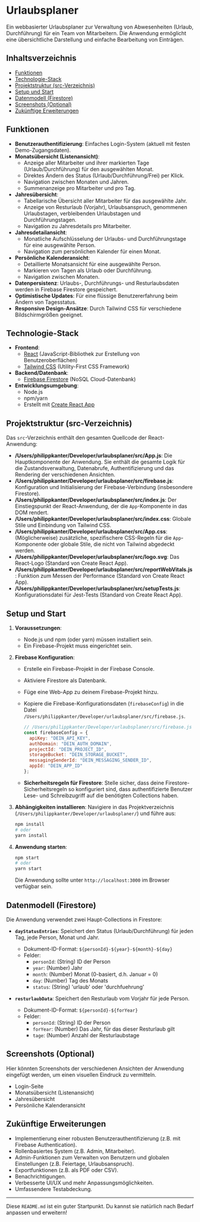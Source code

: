 # Urlaubsplaner

Ein webbasierter Urlaubsplaner zur Verwaltung von Abwesenheiten (Urlaub, Durchführung) für ein Team von Mitarbeitern. Die Anwendung ermöglicht eine übersichtliche Darstellung und einfache Bearbeitung von Einträgen.

## Inhaltsverzeichnis

- [Funktionen](#funktionen)
- [Technologie-Stack](#technologie-stack)
- [Projektstruktur (src-Verzeichnis)](#projektstruktur-src-verzeichnis)
- [Setup und Start](#setup-und-start)
- [Datenmodell (Firestore)](#datenmodell-firestore)
- [Screenshots (Optional)](#screenshots-optional)
- [Zukünftige Erweiterungen](#zukünftige-erweiterungen)

## Funktionen

- **Benutzerauthentifizierung**: Einfaches Login-System (aktuell mit festen Demo-Zugangsdaten).
- **Monatsübersicht (Listenansicht)**:
  - Anzeige aller Mitarbeiter und ihrer markierten Tage (Urlaub/Durchführung) für den ausgewählten Monat.
  - Direktes Ändern des Status (Urlaub/Durchführung/Frei) per Klick.
  - Navigation zwischen Monaten und Jahren.
  - Summenanzeige pro Mitarbeiter und pro Tag.
- **Jahresübersicht**:
  - Tabellarische Übersicht aller Mitarbeiter für das ausgewählte Jahr.
  - Anzeige von Resturlaub (Vorjahr), Urlaubsanspruch, genommenen Urlaubstagen, verbleibenden Urlaubstagen und Durchführungstagen.
  - Navigation zu Jahresdetails pro Mitarbeiter.
- **Jahresdetailansicht**:
  - Monatliche Aufschlüsselung der Urlaubs- und Durchführungstage für eine ausgewählte Person.
  - Navigation zum persönlichen Kalender für einen Monat.
- **Persönliche Kalenderansicht**:
  - Detaillierte Monatsansicht für eine ausgewählte Person.
  - Markieren von Tagen als Urlaub oder Durchführung.
  - Navigation zwischen Monaten.
- **Datenpersistenz**: Urlaubs-, Durchführungs- und Resturlaubsdaten werden in Firebase Firestore gespeichert.
- **Optimistische Updates**: Für eine flüssige Benutzererfahrung beim Ändern von Tagesstatus.
- **Responsive Design-Ansätze**: Durch Tailwind CSS für verschiedene Bildschirmgrößen geeignet.

## Technologie-Stack

- **Frontend**:
  - [React](https://reactjs.org/) (JavaScript-Bibliothek zur Erstellung von Benutzeroberflächen)
  - [Tailwind CSS](https://tailwindcss.com/) (Utility-First CSS Framework)
- **Backend/Datenbank**:
  - [Firebase Firestore](https://firebase.google.com/docs/firestore) (NoSQL Cloud-Datenbank)
- **Entwicklungsumgebung**:
  - Node.js
  - npm/yarn
  - Erstellt mit [Create React App](https://create-react-app.dev/)

## Projektstruktur (src-Verzeichnis)

Das `src`-Verzeichnis enthält den gesamten Quellcode der React-Anwendung:

- **/Users/philippkanter/Developer/urlaubsplaner/src/App.js**: Die Hauptkomponente der Anwendung. Sie enthält die gesamte Logik für die Zustandsverwaltung, Datenabrufe, Authentifizierung und das Rendering der verschiedenen Ansichten.
- **/Users/philippkanter/Developer/urlaubsplaner/src/firebase.js**: Konfiguration und Initialisierung der Firebase-Verbindung (insbesondere Firestore).
- **/Users/philippkanter/Developer/urlaubsplaner/src/index.js**: Der Einstiegspunkt der React-Anwendung, der die `App`-Komponente in das DOM rendert.
- **/Users/philippkanter/Developer/urlaubsplaner/src/index.css**: Globale Stile und Einbindung von Tailwind CSS.
- **/Users/philippkanter/Developer/urlaubsplaner/src/App.css**: (Möglicherweise) zusätzliche, spezifischere CSS-Regeln für die `App`-Komponente oder globale Stile, die nicht von Tailwind abgedeckt werden.
- **/Users/philippkanter/Developer/urlaubsplaner/src/logo.svg**: Das React-Logo (Standard von Create React App).
- **/Users/philippkanter/Developer/urlaubsplaner/src/reportWebVitals.js**: Funktion zum Messen der Performance (Standard von Create React App).
- **/Users/philippkanter/Developer/urlaubsplaner/src/setupTests.js**: Konfigurationsdatei für Jest-Tests (Standard von Create React App).

## Setup und Start

1. **Voraussetzungen**:
    - Node.js und npm (oder yarn) müssen installiert sein.
    - Ein Firebase-Projekt muss eingerichtet sein.

2. **Firebase Konfiguration**:
    - Erstelle ein Firebase-Projekt in der Firebase Console.
    - Aktiviere Firestore als Datenbank.
    - Füge eine Web-App zu deinem Firebase-Projekt hinzu.
    - Kopiere die Firebase-Konfigurationsdaten (`firebaseConfig`) in die Datei `/Users/philippkanter/Developer/urlaubsplaner/src/firebase.js`.

        ```javascript
        // /Users/philippkanter/Developer/urlaubsplaner/src/firebase.js
        const firebaseConfig = {
          apiKey: "DEIN_API_KEY",
          authDomain: "DEIN_AUTH_DOMAIN",
          projectId: "DEIN_PROJECT_ID",
          storageBucket: "DEIN_STORAGE_BUCKET",
          messagingSenderId: "DEIN_MESSAGING_SENDER_ID",
          appId: "DEIN_APP_ID"
        };
        ```

    - **Sicherheitsregeln für Firestore**: Stelle sicher, dass deine Firestore-Sicherheitsregeln so konfiguriert sind, dass authentifizierte Benutzer Lese- und Schreibzugriff auf die benötigten Collections haben.

3. **Abhängigkeiten installieren**:
    Navigiere in das Projektverzeichnis (`/Users/philippkanter/Developer/urlaubsplaner/`) und führe aus:

    ```bash
    npm install
    # oder
    yarn install
    ```

4. **Anwendung starten**:

    ```bash
    npm start
    # oder
    yarn start
    ```

    Die Anwendung sollte unter `http://localhost:3000` im Browser verfügbar sein.

## Datenmodell (Firestore)

Die Anwendung verwendet zwei Haupt-Collections in Firestore:

- **`dayStatusEntries`**: Speichert den Status (Urlaub/Durchführung) für jeden Tag, jede Person, Monat und Jahr.
  - Dokument-ID-Format: `${personId}-${year}-${month}-${day}`
  - Felder:
    - `personId`: (String) ID der Person
    - `year`: (Number) Jahr
    - `month`: (Number) Monat (0-basiert, d.h. Januar = 0)
    - `day`: (Number) Tag des Monats
    - `status`: (String) 'urlaub' oder 'durchfuehrung'

- **`resturlaubData`**: Speichert den Resturlaub vom Vorjahr für jede Person.
  - Dokument-ID-Format: `${personId}-${forYear}`
  - Felder:
    - `personId`: (String) ID der Person
    - `forYear`: (Number) Das Jahr, für das dieser Resturlaub gilt
    - `tage`: (Number) Anzahl der Resturlaubstage

## Screenshots (Optional)

Hier könnten Screenshots der verschiedenen Ansichten der Anwendung eingefügt werden, um einen visuellen Eindruck zu vermitteln.

- Login-Seite
- Monatsübersicht (Listenansicht)
- Jahresübersicht
- Persönliche Kalenderansicht

## Zukünftige Erweiterungen

- Implementierung einer robusten Benutzerauthentifizierung (z.B. mit Firebase Authentication).
- Rollenbasiertes System (z.B. Admin, Mitarbeiter).
- Admin-Funktionen zum Verwalten von Benutzern und globalen Einstellungen (z.B. Feiertage, Urlaubsanspruch).
- Exportfunktionen (z.B. als PDF oder CSV).
- Benachrichtigungen.
- Verbesserte UI/UX und mehr Anpassungsmöglichkeiten.
- Umfassendere Testabdeckung.

---

Diese `README.md` ist ein guter Startpunkt. Du kannst sie natürlich nach Bedarf anpassen und erweitern!
